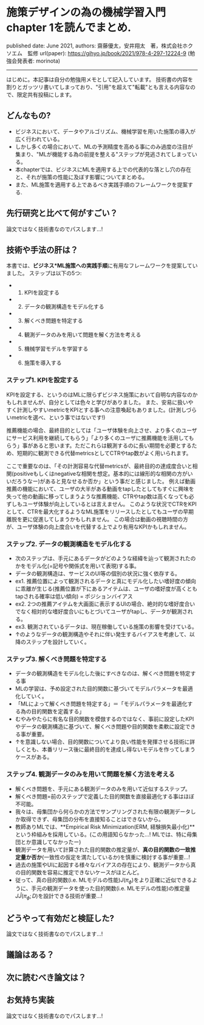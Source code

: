 # 施策デザインの為の機械学習入門 chapter 1を読んでまとめ.

published date: June 2021,
authors: 齋藤優太，安井翔太　著，株式会社ホクソエム　監修
url(paper): https://gihyo.jp/book/2021/978-4-297-12224-9
(勉強会発表者: morinota)

---

はじめに。本記事は自分の勉強用メモとして記入しています。
技術書の内容を割りとガッツリ書いてしまっており、"引用"を超えて"転載"とも言える内容なので、限定共有投稿にします。

## どんなもの?

- ビジネスにおいて、データやアルゴリズム、機械学習を用いた施策の導入が広く行われている。
- しかし多くの場合において、MLの予測精度を高める事にのみ過度の注目が集まり、"MLが機能する為の前提を整える"ステップが見逃されてしまっている。
- 本chapterでは、ビジネスにMLを適用する上での代表的な落とし穴の存在と、それが施策の性能に及ぼす影響についてまとめる。
- また、ML施策を適用する上であるべき実践手順のフレームワークを提案する.

## 先行研究と比べて何がすごい？

論文ではなく技術書なのでパスします...!

## 技術や手法の肝は？

本書では、**ビジネス\*ML施策への実践手順**に有用なフレームワークを提案していました。
ステップは以下の5つ:

- 1. KPIを設定する
- 2. データの観測構造をモデル化する
- 3. 解くべき問題を特定する
- 4. 観測データのみを用いて問題を解く方法を考える
- 5. 機械学習モデルを学習する
- 6. 施策を導入する

### ステップ1. KPIを設定する

KPIを設定する、というのはMLに限らずビジネス施策において自明な内容なのかもしれませんが、自分としては色々と学びがありました。
また、安易に扱いやすく計測しやすいmetricをKPIとする事への注意喚起もありました。(計測しづらいmetricを選べ、という事ではないです!)

推薦機能の場合、最終目的としては「ユーザ体験を向上させ、より多くのユーザにサービス利用を継続してもらう」「より多くのユーザに推薦機能を活用してもらう」事があると思います。ただこれらは観測するのに長い期間を必要とするため、短期的に観測できる代替metricsとしてCTRやtap数がよく用いられます。

ここで重要なのは、「その計測容易な代替metricsが、最終目的の達成度合いと相関(positiveもしくはnegativeな相関を想定。基本的には線形的な相関の方がいいだろうなー)があると見なせるか否か」という事だと感じました。
例えば動画推薦の機能において、ユーザの大半がある動画をtapしたとしてもすぐに興味を失って他の動画に移ってしまうような推薦機能、CTRやtap数は高くなっても必ずしもユーザ体験が向上しているとは言えません。
このような状況でCTRをKPIとして、CTRを最大化するようなML施策をリリースしたとしてもユーザの早期離脱を更に促進してしまうかもしれません。
この場合は動画の視聴時間の方が、ユーザ体験の向上度合いを代替する上でより有用なKPIかもしれません。

### ステップ2. データの観測構造をモデル化する

- 次のステップは、手元にあるデータがどのような経緯を辿って観測されたのかをモデル化(=記号や関係式を用いて表現)する事。
- データの観測構造は、サービスのUI等の個別の状況に強く依存する。
- ex1. 推薦位置によって観測されるデータと真にモデル化したい嗜好度の傾向に乖離が生じる(推薦位置が下にあるアイテムは、ユーザの嗜好度が高くともtapされる確率は低い傾向) = ポジションバイアス
- ex2. 2つの推薦アイテムを大画面に表示するUIの場合、絶対的な嗜好度合いでなく相対的な嗜好度合いにもとづいてユーザがtapし、データが観測される。
- ex3. 観測されているデータは、現在稼働している施策の影響を受けている。
- ↑のようなデータの観測構造やそれに伴い発生するバイアスを考慮して、以降のステップを設計していく。

### ステップ3. 解くべき問題を特定する

- データの観測構造をモデル化した後にすべきなのは、解くべき問題を特定する事
- MLの学習は、予め設定された目的関数に基づいてモデルパラメータを最適化していく。
- 「MLによって解くべき問題を特定する」＝「モデルパラメータを最適化する為の目的関数を定義する」
- むやみやたらに有名な目的関数を模倣するのではなく、事前に設定したKPIやデータの観測構造に基づいて、解くべき問題や目的関数を柔軟に設定できる事が重要。
- ↑を意識しない場合、目的関数についてより良い性能を発揮させる技術に詳しくとも、本番リリース後に最終目的を達成し得ないモデルを作ってしまうケースがある。

### ステップ4. 観測データのみを用いて問題を解く方法を考える

- 解くべき問題を、手元にある観測データのみを用いて近似するステップ。
- 解くべき問題=前のステップで定義した目的関数を直接最適化する事はほぼ不可能。
- 我々は、母集団から何らかの方法でサンプリングされた有限の観測データしか取得できず、母集団の分布を直接知ることはできないから。
- 教師ありMLでは、**Empirical Risk Minimization(ERM, 経験損失最小化)**という枠組みを採用している。(この用語知らなかった...! MLでは、特に母集団とか意識してなかったー)
- 観測データを用いて計算された目的関数の推定量が、**真の目的関数の一致推定量か否か**(一致性の仮定を満たしているか)を慎重に検討する事が重要...!
- 過去の施策やUIに起因する様々なバイアスの存在により、観測データから真の目的関数を容易に推定できないケースがほとんど。
- 従って、真の目的関数(i.e. MLモデルの性能)$J(\pi_{\phi})$をより正確に近似できるように、手元の観測データを使った目的関数(i.e. MLモデルの性能)の推定量$J\hat{J}(\pi_{\phi}; D)$を設計できる技術が重要...!

## どうやって有効だと検証した?

論文ではなく技術書なのでパスします...!

## 議論はある？

## 次に読むべき論文は？

## お気持ち実装

論文ではなく技術書なのでパスします...!

